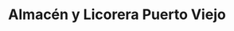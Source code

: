 ---
title: "Almacén y Licorera Puerto Viejo"
url: /puerto-viejo/almacen-y-licorera-puerto-viejo/
shop: Supermarkt
---